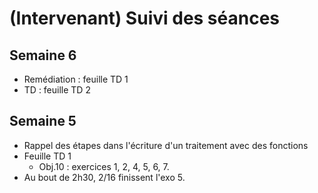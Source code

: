 # (Intervenant) Suivi des séances

## Semaine 6

- Remédiation : feuille TD 1
- TD : feuille TD 2

## Semaine 5

- Rappel des étapes dans l'écriture d'un traitement avec des fonctions
- Feuille TD 1
    - Obj.10 : exercices  1, 2, 4, 5, 6, 7.   
- Au bout de 2h30, 2/16 finissent l'exo 5.    